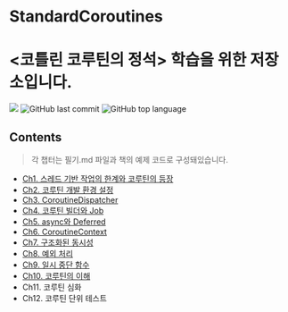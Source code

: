 # StandardCoroutines


# <코틀린 코루틴의 정석> 학습을 위한 저장소입니다.
![](https://img.shields.io/badge/start%20date%20%20-25.1.13-green?style=flat-square&logo=start) ![GitHub last commit](https://img.shields.io/github/last-commit/ichanguk/Standard_Coroutines?style=flat-square) ![GitHub top language](https://img.shields.io/github/languages/top/ichanguk/Standard_Coroutines?color=orange&logo=java&style=flat-square)

## Contents

> 각 챕터는 필기.md 파일과 책의 예제 코드로 구성돼있습니다.

- [Ch1. 스레드 기반 작업의 한계와 코루틴의 등장](https://github.com/ichanguk/Standard_Coroutines/tree/master/app/src/main/java/chapter1)
- [Ch2. 코루틴 개발 환경 설정](https://github.com/ichanguk/Standard_Coroutines/tree/master/app/src/main/java/chapter2)
- [Ch3. CoroutineDispatcher](https://github.com/ichanguk/Standard_Coroutines/tree/master/app/src/main/java/chapter3)
- [Ch4. 코루틴 빌더와 Job](https://github.com/ichanguk/Standard_Coroutines/tree/master/app/src/main/java/chapter4)
- [Ch5. async와 Deferred](https://github.com/ichanguk/Standard_Coroutines/tree/master/app/src/main/java/chapter5)
- [Ch6. CoroutineContext](https://github.com/ichanguk/Standard_Coroutines/tree/master/app/src/main/java/chapter6)
- [Ch7. 구조화된 동시성](https://github.com/ichanguk/Standard_Coroutines/tree/master/app/src/main/java/chapter7)
- [Ch8. 예외 처리](https://github.com/ichanguk/Standard_Coroutines/tree/master/app/src/main/java/chapter8)
- [Ch9. 일시 중단 함수](https://github.com/ichanguk/Standard_Coroutines/tree/master/app/src/main/java/chapter9)
- [Ch10. 코루틴의 이해](https://github.com/ichanguk/Standard_Coroutines/tree/master/app/src/main/java/chapter10)
- Ch11. 코루틴 심화
- Ch12. 코루틴 단위 테스트